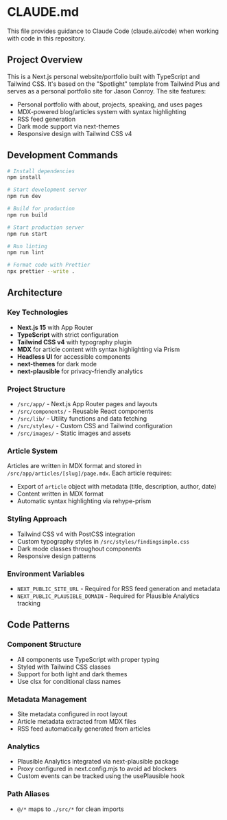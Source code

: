 # CLAUDE.md

This file provides guidance to Claude Code (claude.ai/code) when working with code in this repository.

## Project Overview

This is a Next.js personal website/portfolio built with TypeScript and Tailwind CSS. It's based on the "Spotlight" template from Tailwind Plus and serves as a personal portfolio site for Jason Conroy. The site features:

- Personal portfolio with about, projects, speaking, and uses pages
- MDX-powered blog/articles system with syntax highlighting
- RSS feed generation
- Dark mode support via next-themes
- Responsive design with Tailwind CSS v4

## Development Commands

```bash
# Install dependencies
npm install

# Start development server
npm run dev

# Build for production
npm run build

# Start production server
npm run start

# Run linting
npm run lint

# Format code with Prettier
npx prettier --write .
```

## Architecture

### Key Technologies
- **Next.js 15** with App Router
- **TypeScript** with strict configuration
- **Tailwind CSS v4** with typography plugin
- **MDX** for article content with syntax highlighting via Prism
- **Headless UI** for accessible components
- **next-themes** for dark mode
- **next-plausible** for privacy-friendly analytics

### Project Structure
- `/src/app/` - Next.js App Router pages and layouts
- `/src/components/` - Reusable React components
- `/src/lib/` - Utility functions and data fetching
- `/src/styles/` - Custom CSS and Tailwind configuration
- `/src/images/` - Static images and assets

### Article System
Articles are written in MDX format and stored in `/src/app/articles/[slug]/page.mdx`. Each article requires:
- Export of `article` object with metadata (title, description, author, date)
- Content written in MDX format
- Automatic syntax highlighting via rehype-prism

### Styling Approach
- Tailwind CSS v4 with PostCSS integration
- Custom typography styles in `/src/styles/findingsimple.css`
- Dark mode classes throughout components
- Responsive design patterns

### Environment Variables
- `NEXT_PUBLIC_SITE_URL` - Required for RSS feed generation and metadata
- `NEXT_PUBLIC_PLAUSIBLE_DOMAIN` - Required for Plausible Analytics tracking

## Code Patterns

### Component Structure
- All components use TypeScript with proper typing
- Styled with Tailwind CSS classes
- Support for both light and dark themes
- Use clsx for conditional class names

### Metadata Management
- Site metadata configured in root layout
- Article metadata extracted from MDX files
- RSS feed automatically generated from articles

### Analytics
- Plausible Analytics integrated via next-plausible package
- Proxy configured in next.config.mjs to avoid ad blockers
- Custom events can be tracked using the usePlausible hook

### Path Aliases
- `@/*` maps to `./src/*` for clean imports